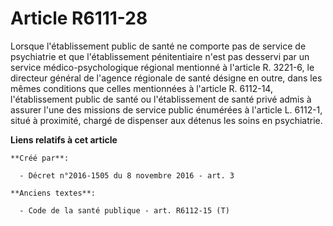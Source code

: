 # Article R6111-28

Lorsque l'établissement public de santé ne comporte pas de service de psychiatrie et que l'établissement pénitentiaire n'est
pas desservi par un service médico-psychologique régional mentionné à l'article R. 3221-6, le directeur général de l'agence
régionale de santé désigne en outre, dans les mêmes conditions que celles mentionnées à l'article R. 6112-14, l'établissement
public de santé ou l'établissement de santé privé admis à assurer l'une des missions de service public énumérées à l'article
L. 6112-1, situé à proximité, chargé de dispenser aux détenus les soins en psychiatrie.

**Liens relatifs à cet article**

	**Créé par**:

	  - Décret n°2016-1505 du 8 novembre 2016 - art. 3

	**Anciens textes**:

	  - Code de la santé publique - art. R6112-15 (T)
